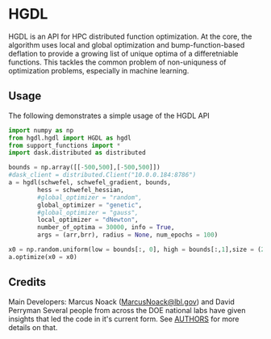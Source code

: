 # HGDL

HGDL is an API for HPC distributed function optimization. At the core, the algorithm uses local and global optimization and bump-function-based deflation to provide a growing list of unique optima of a differetniable functions. This tackles the common problem of non-uniquness of optimization problems, especially in machine learning.

## Usage

The following demonstrates a simple usage of the HGDL API

```python
import numpy as np
from hgdl.hgdl import HGDL as hgdl
from support_functions import *
import dask.distributed as distributed

bounds = np.array([[-500,500],[-500,500]])
#dask_client = distributed.Client("10.0.0.184:8786")
a = hgdl(schwefel, schwefel_gradient, bounds,
        hess = schwefel_hessian,
        #global_optimizer = "random",
        global_optimizer = "genetic",
        #global_optimizer = "gauss",
        local_optimizer = "dNewton",
        number_of_optima = 30000, info = True,
        args = (arr,brr), radius = None, num_epochs = 100)

x0 = np.random.uniform(low = bounds[:, 0], high = bounds[:,1],size = (20,2))
a.optimize(x0 = x0)
```


## Credits

Main Developers: Marcus Noack ([MarcusNoack@lbl.gov](mailto:MarcusNoack@lbl.gov)) and David Perryman
Several people from across the DOE national labs have given insights
that led the code in it's current form.
See [AUTHORS](AUTHORS.rst) for more details on that.


